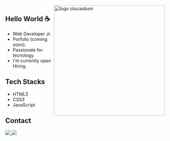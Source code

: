 

<img src="https://user-images.githubusercontent.com/103150670/185273937-5aecf7f0-73a6-4d12-baca-f454631b0d8d.svg" min-width="300px" max-width="400px" width="350px" align="right" alt="logo olucasbum">

## Hello World ☕

 - Web Developer Jr.
 - Porfolio (coming soon).
 - Passionate for tecnology.  
 - I'm currently open Hiring.
 
 ## Tech Stacks
 - HTML5
 - CSS3
 - JavaScript
 
 ## Contact 
 
 <p align="left">  
  <a href="https://www.linkedin.com/in/lucas-brum-javascript/" alt="Linkedin">
    <img src="https://img.shields.io/badge/-Linkedin-6610F2?style=for-the-badge&logo=Linkedin&logoColor=FFFFFF&link=https://www.linkedin.com/in/lucas-brum-javascript/"/>
  </a>
  
  <a href="https://www.instagram.com/_lucasbrum/" alt="Instagram">
    <img src="https://img.shields.io/badge/-Instagram-6610F2?style=for-the-badge&logo=Instagram&logoColor=FFFFFF&link=https://www.instagram.com/_lucasbrum/"/>
  </a>
</p>

 
<!-- 
https://user-images.githubusercontent.com/103150670/185273225-a820e398-1200-4d93-9eea-286cfcd9affc.png
-->



<!-- 
 https://user-images.githubusercontent.com/103150670/185271903-149ac62d-6f3b-4f63-9e13-4f79c295efb7.svg
-->
